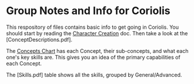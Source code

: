 # Group Notes and Info for Coriolis

This respository of files contains basic info to get going in Coriolis. You should start by reading the [Character Creation](./CharacterCreation.pdf) doc. Then take a look at the [ConceptDescriptions.pdf]. 

The [Concepts Chart](Concepts.pdf) has each Concept, their sub-concepts, and what each one's key skills are. This gives you an idea of the primary capabilities of each Concept.

The [Skills.pdf] table shows all the skills, grouped by General/Advanced.
